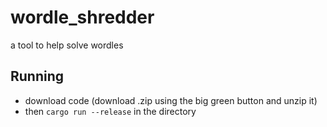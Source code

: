 # wordle_shredder
a tool to help solve wordles

## Running
* download code (download .zip using the big green button and unzip it)
* then `cargo run --release` in the directory
